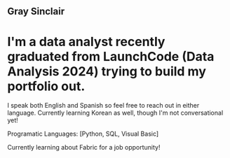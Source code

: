 ## Gray Sinclair

# I'm a data analyst recently graduated from LaunchCode (Data Analysis 2024) trying to build my portfolio out. 

I speak both English and Spanish so feel free to reach out in either language. Currently learning Korean as well, though I'm not conversational yet!

Programatic Languages: [Python, SQL, Visual Basic]

Currently learning about Fabric for a job opportunity!

<!--
ignore this
-->


